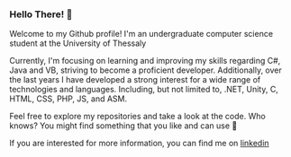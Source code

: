 ### Hello There! 👋

<!--
**GianniosApostolos/GianniosApostolos** is a ✨ _special_ ✨ repository because its `README.md` (this file) appears on your GitHub profile.

Here are some ideas to get you started:

- 🔭 I’m currently working on ...
- 🌱 I’m currently learning ...
- 👯 I’m looking to collaborate on ...
- 🤔 I’m looking for help with ...
- 💬 Ask me about ...
- 📫 How to reach me: ...
- 😄 Pronouns: ...
- ⚡ Fun fact: ...


Undergraduate computer science student of University of Thessaly, Larisa, Greece Interested in: C#, Java, Spring Boot, .NET, Unity, C, HTML, CSS, PHP, JS, ASM


<details>
  <summary>Click me</summary>
  
  ### Heading
  1. Foo
  2. Bar
     * Baz
     * Qux

  ### Some Code
  ```js
  function logSomething(something) {
    console.log('Something', something);
  }
  ```
</details>



-->

Welcome to my Github profile! I'm an undergraduate computer science student at the University of Thessaly

Currently, I'm focusing on learning and improving my skills regarding C#, Java and VB, striving to become a proficient developer. Additionally, over the last years I have developed a strong interest for a wide range of technologies and languages. Including, but not limited to, .NET, Unity, C, HTML, CSS, PHP, JS, and ASM.  

Feel free to explore my repositories and take a look at the code. Who knows? You might find something that you like and can use 🙂

If you are interested for more information, you can find me on [linkedin](https://www.linkedin.com/in/gianniosapostolos)





